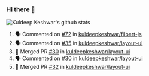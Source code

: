 ### Hi there 👋

<!--
**kuldeepkeshwar/kuldeepkeshwar** is a ✨ _special_ ✨ repository because its `README.md` (this file) appears on your GitHub profile.

Here are some ideas to get you started:

- 🔭 I’m currently working on ...
- 🌱 I’m currently learning ...
- 👯 I’m looking to collaborate on ...
- 🤔 I’m looking for help with ...
- 💬 Ask me about ...
- 📫 How to reach me: ...
- 😄 Pronouns: ...
- ⚡ Fun fact: ...
-->
![Kuldeep Keshwar's github stats](https://github-readme-stats.vercel.app/api?username=kuldeepkeshwar&show_icons=true)

<!--START_SECTION:activity-->
1. 🗣 Commented on [#72](https://github.com//kuldeepkeshwar/filbert-js/issues/72) in [kuldeepkeshwar/filbert-js](https://github.com//kuldeepkeshwar/filbert-js)
2. 🗣 Commented on [#35](https://github.com//kuldeepkeshwar/layout-ui/issues/35) in [kuldeepkeshwar/layout-ui](https://github.com//kuldeepkeshwar/layout-ui)
3. 🎉 Merged PR [#30](https://github.com//kuldeepkeshwar/layout-ui/pull/30) in [kuldeepkeshwar/layout-ui](https://github.com//kuldeepkeshwar/layout-ui)
4. 🗣 Commented on [#30](https://github.com//kuldeepkeshwar/layout-ui/issues/30) in [kuldeepkeshwar/layout-ui](https://github.com//kuldeepkeshwar/layout-ui)
5. 🎉 Merged PR [#32](https://github.com//kuldeepkeshwar/layout-ui/pull/32) in [kuldeepkeshwar/layout-ui](https://github.com//kuldeepkeshwar/layout-ui)
<!--END_SECTION:activity-->
